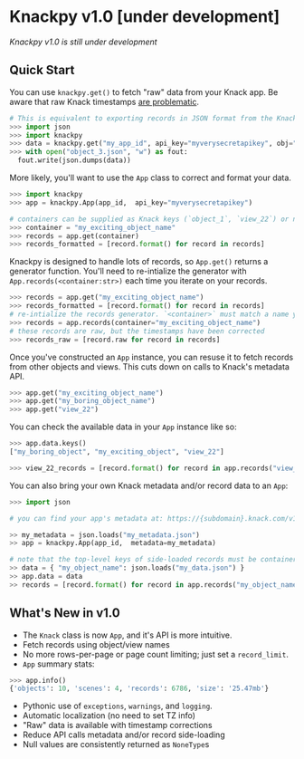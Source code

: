 # Knackpy v1.0 [under development]

*Knackpy v1.0 is still under development*

## Quick Start

You can use `knackpy.get()` to fetch "raw" data from your Knack app. Be aware that raw Knack timestamps [are problematic](). 

```python
# This is equivalent to exporting records in JSON format from the Knack Builder
>>> import json
>>> import knackpy
>>> data = knackpy.get("my_app_id", api_key="myverysecretapikey", obj="object_3")
>>> with open("object_3.json", "w") as fout:
  fout.write(json.dumps(data))
```

More likely, you'll want to use the `App` class to correct and format your data.

```python
>>> import knackpy
>>> app = knackpy.App(app_id,  api_key="myverysecretapikey")

# containers can be supplied as Knack keys (`object_1`, `view_22`) or names (`my_exciting_object_name`, `my_exciting_view_name`)
>>> container = "my_exciting_object_name"
>>> records = app.get(container)
>>> records_formatted = [record.format() for record in records]
```

Knackpy is designed to handle lots of records, so `App.get()` returns a generator function. You'll need to re-intialize the generator with `App.records(<container:str>)` each time you iterate on your records.

```python
>>> records = app.get("my_exciting_object_name") 
>>> records_formatted = [record.format() for record in records]
# re-intialize the records generator. `<container>` must match a name you supplied to App.get() `
>>> records = app.records(container="my_exciting_object_name") 
# these records are raw, but the timestamps have been corrected
>>> records_raw = [record.raw for record in records]
```

Once you've constructed an `App` instance, you can resuse it to fetch records from other objects and views. This cuts down on calls to Knack's metadata API.

```python
>>> app.get("my_exciting_object_name") 
>>> app.get("my_boring_object_name")
>>> app.get("view_22")
```

You can check the available data in your `App` instance like so:

```python
>>> app.data.keys()
["my_boring_object", "my_exciting_object", "view_22"]

>>> view_22_records = [record.format() for record in app.records("view_22")]
```

You can also bring your own Knack metadata and/or record data to an `App`:

```python
>>> import json

# you can find your app's metadata at: https://{subdomain}.knack.com/v1/applications"

>> my_metadata = json.loads("my_metadata.json")
>> app = knackpy.App(app_id,  metadata=my_metadata)

# note that the top-level keys of side-loaded records must be container names that exist in your app's metadata
>> data = { "my_object_name": json.loads("my_data.json") }
>> app.data = data
>> records = [record.format() for record in app.records("my_object_name")]
```


## What's New in v1.0

* The `Knack` class is now `App`, and it's API is more intuitive.
* Fetch records using object/view names
* No more rows-per-page or page count limiting; just set a `record_limit`.
* `App` summary stats:

```python
>>> app.info()
{'objects': 10, 'scenes': 4, 'records': 6786, 'size': '25.47mb'}
```

* Pythonic use of `exceptions`, `warnings`, and `logging`.
* Automatic localization (no need to set TZ info)
* "Raw" data is available with timestamp corrections
* Reduce API calls metadata and/or record side-loading
* Null values are consistently returned as `NoneType`s